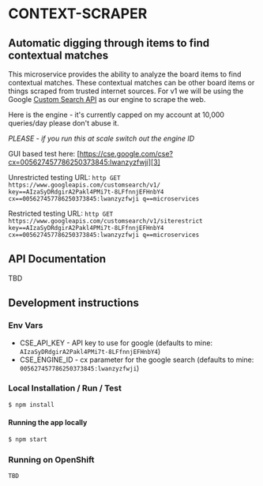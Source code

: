 # CONTEXT-SCRAPER
## Automatic digging through items to find contextual matches 
This microservice provides the ability to analyze the board items to find contextual matches. These contextual matches can be other board items or things scraped from trusted internet sources. For v1 we will be using the Google [Custom Search API][1] as our engine to scrape the web. 

Here is the engine - it's currently capped on my account at 10,000 queries/day please don't abuse it. 

*PLEASE - if you run this at scale switch out the engine ID*

GUI based test here: [https://cse.google.com/cse?cx=005627457786250373845:lwanzyzfwji][3]

Unrestricted testing URL: ```http GET https://www.googleapis.com/customsearch/v1/ key==AIzaSyDRdgirA2Pakl4PMi7t-8LFfnnjEFHnbY4 cx==005627457786250373845:lwanzyzfwji q==microservices```

Restricted testing URL: ```http GET https://www.googleapis.com/customsearch/v1/siterestrict key==AIzaSyDRdgirA2Pakl4PMi7t-8LFfnnjEFHnbY4 cx==005627457786250373845:lwanzyzfwji q==microservices```

## API Documentation
TBD


## Development instructions

### Env Vars
* CSE_API_KEY - API key to use for google (defaults to mine: `AIzaSyDRdgirA2Pakl4PMi7t-8LFfnnjEFHnbY4`)
* CSE_ENGINE_ID - cx parameter for the google search (defaults to mine: `005627457786250373845:lwanzyzfwji`)

### Local Installation / Run / Test
```bash
$ npm install
```

#### Running the app locally
```bash
$ npm start
```

### Running on OpenShift
```bash
TBD
```

[1]: https://developers.google.com/custom-search/v1/overview
[2]: https://httpie.org/
[3]: https://cse.google.com/cse?cx=005627457786250373845:lwanzyzfwji